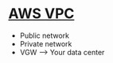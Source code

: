 # [AWS VPC](https://www.youtube.com/watch?v=t7keOHhYYE0)
* Public network
* Private network
* VGW --> Your data center
